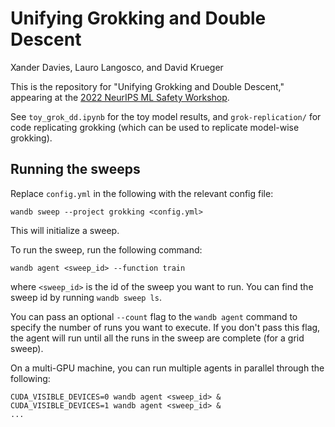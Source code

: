 # Unifying Grokking and Double Descent
Xander Davies, Lauro Langosco, and David Krueger

This is the repository for "Unifying Grokking and Double Descent," appearing at the [2022 NeurIPS ML Safety Workshop](https://neurips2022.mlsafety.org/).

See `toy_grok_dd.ipynb` for the toy model results, and `grok-replication/` for code replicating grokking (which can be used to replicate model-wise grokking).


## Running the sweeps

Replace `config.yml` in the following with the relevant config file:

```shell
wandb sweep --project grokking <config.yml>
```

This will initialize a sweep. 

To run the sweep, run the following command:

```shell
wandb agent <sweep_id> --function train
```

where `<sweep_id>` is the id of the sweep you want to run. You can find the sweep id by running `wandb sweep ls`.

You can pass an optional `--count` flag to the `wandb agent` command to specify the number of runs you want to execute. If you don't pass this flag, the agent will run until all the runs in the sweep are complete (for a grid sweep).

On a multi-GPU machine, you can run multiple agents in parallel through the following:

```shell
CUDA_VISIBLE_DEVICES=0 wandb agent <sweep_id> &
CUDA_VISIBLE_DEVICES=1 wandb agent <sweep_id> &
...
```
